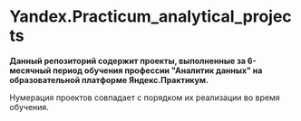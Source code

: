 # Yandex.Practicum_analytical_projects
**Данный репозиторий содержит проекты, выполненные за 6-месячный период обучения профессии "Аналитик данных" на образовательной платформе Яндекс.Практикум.**

Нумерация проектов совпадает с порядком их реализации во время обучения.
